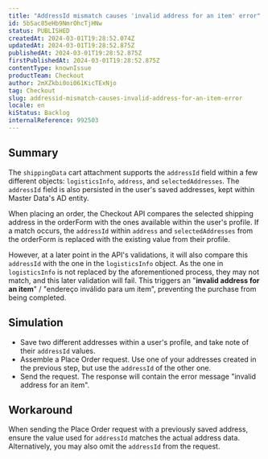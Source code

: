 ```yaml
---
title: "AddressId mismatch causes 'invalid address for an item' error"
id: 5bSac85eHb9NmrOhcTjHNw
status: PUBLISHED
createdAt: 2024-03-01T19:28:52.074Z
updatedAt: 2024-03-01T19:28:52.875Z
publishedAt: 2024-03-01T19:28:52.875Z
firstPublishedAt: 2024-03-01T19:28:52.875Z
contentType: knownIssue
productTeam: Checkout
author: 2mXZkbi0oi061KicTExNjo
tag: Checkout
slug: addressid-mismatch-causes-invalid-address-for-an-item-error
locale: en
kiStatus: Backlog
internalReference: 992503
---
```


## Summary


The `shippingData` cart attachment supports the `addressId` field within a few different objects: `logisticsInfo`, `address`, and `selectedAddresses`.
The `addressId` field is also persisted in the user's saved addresses, kept within Master Data's AD entity.

When placing an order, the Checkout API compares the selected shipping address in the orderForm with the ones available within the user's profile.
If a match occurs, the `addressId` within `address` and `selectedAddresses` from the orderForm is replaced with the existing value from their profile.

However, at a later point in the API's validations, it will also compare this `addressId` with the one in the `logisticsInfo` object.
As the one in `logisticsInfo` is not replaced by the aforementioned process, they may not match, and this later validation will fail.
This triggers an "**invalid address for an item**" / "endereço inválido para um item", preventing the purchase from being completed.



##

## Simulation



- Save two different addresses within a user's profile, and take note of their `addressId` values.
- Assemble a Place Order request. Use one of your addresses created in the previous step, but use the `addressId` of the other one.
- Send the request. The response will contain the error message "invalid address for an item".


##

## Workaround


When sending the Place Order request with a previously saved address, ensure the value used for `addressId` matches the actual address data.
Alternatively, you may also omit the `addressId` from the request.




